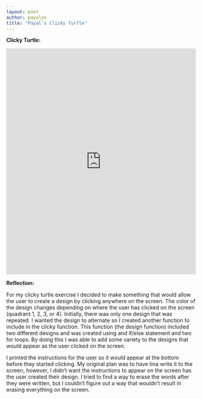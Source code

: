```yaml
---
layout: post
author: payalpn
title: "Payal's Clicky Turtle" 
---
```


**Clicky Turtle:**

<iframe src="https://trinket.io/embed/python/4fb36734f9" width="100%" height="600" frameborder="0" marginwidth="0" marginheight="0" allowfullscreen></iframe>


**Reflection:**

For my clicky turtle exercise I decided to make something that would allow the user to create a design by clicking anywhere on the screen.  The color of the design changes depending on where the user has clicked on the screen (quadrant 1, 2, 3, or 4).  Initially, there was only one design that was repeated.  I wanted the design to alternate so I created another function to include in the clicky function.  This function (the design function) included two different designs and was created using and if/else statement and two for loops.  By doing this I was able to add some variety to the designs that would appear as the user clicked on the screen.  

I printed the instructions for the user so it would appear at the bottom before they started clicking.  My original plan was to have tina write it to the screen, however, I didn’t want the instructions to appear on the screen has the user created their design.  I tried to find a way to erase the words after they were written, but I couldn’t figure out a way that wouldn’t result in erasing everything on the screen.  

